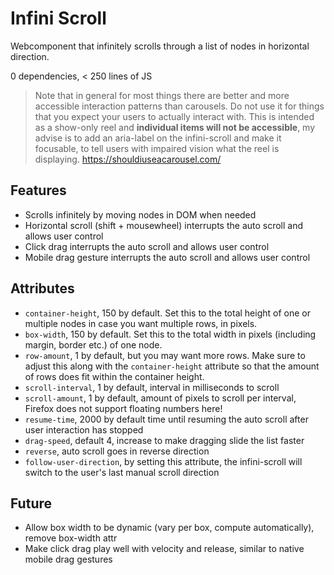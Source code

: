 # Infini Scroll

Webcomponent that infinitely scrolls through a list of nodes in horizontal direction.

0 dependencies, < 250 lines of JS

> Note that in general for most things there are better and more accessible interaction patterns than carousels.
> Do not use it for things that you expect your users to actually interact with. 
> This is intended as a show-only reel and **individual items will not be accessible**, 
> my advise is to add an aria-label on the infini-scroll and make it focusable, 
> to tell users with impaired vision what the reel is displaying.
> https://shouldiuseacarousel.com/

## Features

- Scrolls infinitely by moving nodes in DOM when needed
- Horizontal scroll (shift + mousewheel) interrupts the auto scroll and allows user control
- Click drag interrupts the auto scroll and allows user control
- Mobile drag gesture interrupts the auto scroll and allows user control

## Attributes

- `container-height`, 150 by default. Set this to the total height of one or multiple nodes in case you want multiple rows, in pixels.
- `box-width`, 150 by default. Set this to the total width in pixels (including margin, border etc.) of one node.
- `row-amount`, 1 by default, but you may want more rows. Make sure to adjust this along with the `container-height` attribute so that the amount of rows does fit within the container height.
- `scroll-interval`, 1 by default, interval in milliseconds to scroll
- `scroll-amount`, 1 by default, amount of pixels to scroll per interval, Firefox does not support floating numbers here!
- `resume-time`, 2000 by default time until resuming the auto scroll after user interaction has stopped
- `drag-speed`, default 4, increase to make dragging slide the list faster
- `reverse`, auto scroll goes in reverse direction
- `follow-user-direction`, by setting this attribute, the infini-scroll will switch to the user's last manual scroll direction

## Future

- Allow box width to be dynamic (vary per box, compute automatically), remove box-width attr
- Make click drag play well with velocity and release, similar to native mobile drag gestures